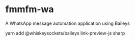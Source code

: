 # fmmfm-wa

A WhatsApp message automation application using Baileys

yarn add @whiskeysockets/baileys link-preview-js sharp
